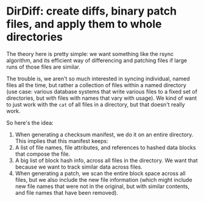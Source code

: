# DirDiff: create diffs, binary patch files, and apply them to whole directories

The theory here is pretty simple: we want something like the rsync algorithm,
and its efficient way of differencing and patching files if large runs of those
files are similar.

The trouble is, we aren't so much interested in syncing individual, named files
all the time, but rather a collection of files within a named directory (use case:
various database systems that write various files to a fixed set of directories,
but with files with names that vary with usage). We kind of want to just work with
the `cat` of all files in a directory, but that doesn't really work.

So here's the idea:

1. When generating a checksum manifest, we do it on an entire directory. This implies
that this manifest keeps:
  1. A list of file names, file attributes, and references to hashed data blocks
  that compose the file.
  2. A big list of block hash info, across all files in the directory. We want that
  because we want to track similar data across files.
2. When generating a patch, we scan the entire block space across all files, but we
also include the new file information (which might include new file names that were
not in the original, but with similar contents, and file names that have been removed).